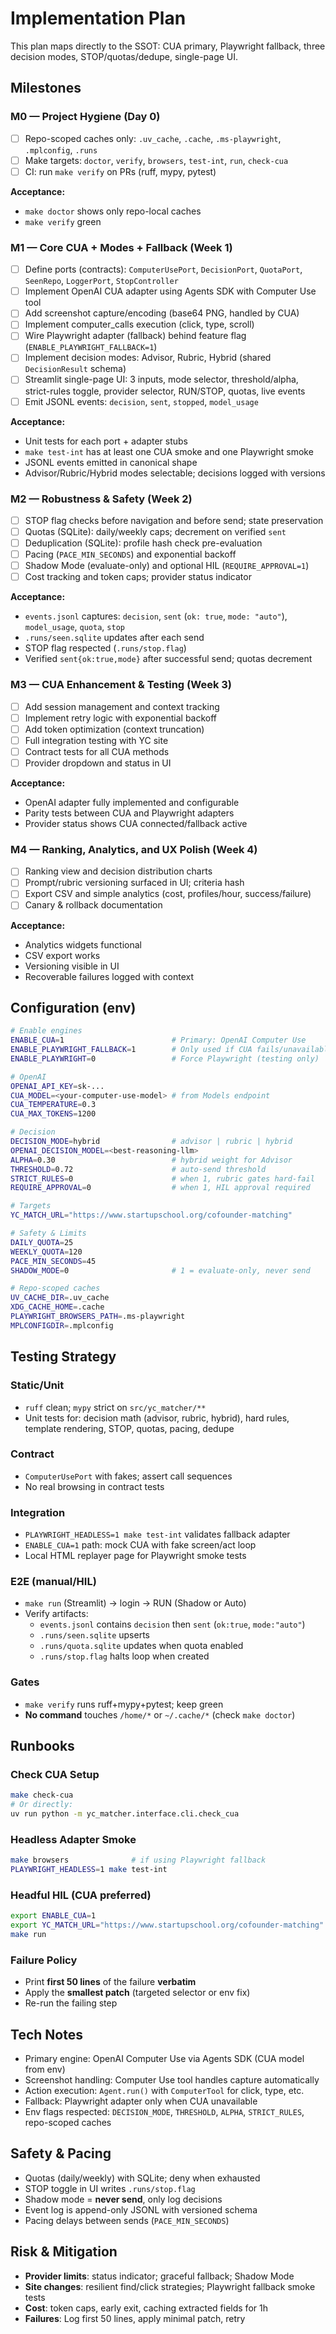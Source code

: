# Implementation Plan

This plan maps directly to the SSOT: CUA primary, Playwright fallback, three decision modes, STOP/quotas/dedupe, single-page UI.

## Milestones

### M0 — Project Hygiene (Day 0)
- [ ] Repo-scoped caches only: `.uv_cache`, `.cache`, `.ms-playwright`, `.mplconfig`, `.runs`
- [ ] Make targets: `doctor`, `verify`, `browsers`, `test-int`, `run`, `check-cua`
- [ ] CI: run `make verify` on PRs (ruff, mypy, pytest)

**Acceptance:**
- `make doctor` shows only repo-local caches
- `make verify` green

### M1 — Core CUA + Modes + Fallback (Week 1)
- [ ] Define ports (contracts): `ComputerUsePort`, `DecisionPort`, `QuotaPort`, `SeenRepo`, `LoggerPort`, `StopController`
- [ ] Implement OpenAI CUA adapter using Agents SDK with Computer Use tool
- [ ] Add screenshot capture/encoding (base64 PNG, handled by CUA)
- [ ] Implement computer_calls execution (click, type, scroll)
- [ ] Wire Playwright adapter (fallback) behind feature flag (`ENABLE_PLAYWRIGHT_FALLBACK=1`)
- [ ] Implement decision modes: Advisor, Rubric, Hybrid (shared `DecisionResult` schema)
- [ ] Streamlit single-page UI: 3 inputs, mode selector, threshold/alpha, strict-rules toggle, provider selector, RUN/STOP, quotas, live events
- [ ] Emit JSONL events: `decision`, `sent`, `stopped`, `model_usage`

**Acceptance:**
- Unit tests for each port + adapter stubs
- `make test-int` has at least one CUA smoke and one Playwright smoke
- JSONL events emitted in canonical shape
- Advisor/Rubric/Hybrid modes selectable; decisions logged with versions

### M2 — Robustness & Safety (Week 2)
- [ ] STOP flag checks before navigation and before send; state preservation
- [ ] Quotas (SQLite): daily/weekly caps; decrement on verified `sent`
- [ ] Deduplication (SQLite): profile hash check pre-evaluation
- [ ] Pacing (`PACE_MIN_SECONDS`) and exponential backoff
- [ ] Shadow Mode (evaluate-only) and optional HIL (`REQUIRE_APPROVAL=1`)
- [ ] Cost tracking and token caps; provider status indicator

**Acceptance:**
- `events.jsonl` captures: `decision`, `sent` (`ok: true`, `mode: "auto"`), `model_usage`, `quota`, `stop`
- `.runs/seen.sqlite` updates after each send
- STOP flag respected (`.runs/stop.flag`)
- Verified `sent{ok:true,mode}` after successful send; quotas decrement

### M3 — CUA Enhancement & Testing (Week 3)
- [ ] Add session management and context tracking
- [ ] Implement retry logic with exponential backoff
- [ ] Add token optimization (context truncation)
- [ ] Full integration testing with YC site
- [ ] Contract tests for all CUA methods
- [ ] Provider dropdown and status in UI

**Acceptance:**
- OpenAI adapter fully implemented and configurable
- Parity tests between CUA and Playwright adapters
- Provider status shows CUA connected/fallback active

### M4 — Ranking, Analytics, and UX Polish (Week 4)
- [ ] Ranking view and decision distribution charts
- [ ] Prompt/rubric versioning surfaced in UI; criteria hash
- [ ] Export CSV and simple analytics (cost, profiles/hour, success/failure)
- [ ] Canary & rollback documentation

**Acceptance:**
- Analytics widgets functional
- CSV export works
- Versioning visible in UI
- Recoverable failures logged with context

## Configuration (env)

```bash
# Enable engines
ENABLE_CUA=1                        # Primary: OpenAI Computer Use
ENABLE_PLAYWRIGHT_FALLBACK=1        # Only used if CUA fails/unavailable
ENABLE_PLAYWRIGHT=0                 # Force Playwright (testing only)

# OpenAI
OPENAI_API_KEY=sk-...
CUA_MODEL=<your-computer-use-model> # from Models endpoint
CUA_TEMPERATURE=0.3
CUA_MAX_TOKENS=1200

# Decision
DECISION_MODE=hybrid                # advisor | rubric | hybrid
OPENAI_DECISION_MODEL=<best-reasoning-llm>
ALPHA=0.30                          # hybrid weight for Advisor
THRESHOLD=0.72                      # auto-send threshold
STRICT_RULES=0                      # when 1, rubric gates hard-fail
REQUIRE_APPROVAL=0                  # when 1, HIL approval required

# Targets
YC_MATCH_URL="https://www.startupschool.org/cofounder-matching"

# Safety & Limits
DAILY_QUOTA=25
WEEKLY_QUOTA=120
PACE_MIN_SECONDS=45
SHADOW_MODE=0                       # 1 = evaluate-only, never send

# Repo-scoped caches
UV_CACHE_DIR=.uv_cache
XDG_CACHE_HOME=.cache
PLAYWRIGHT_BROWSERS_PATH=.ms-playwright
MPLCONFIGDIR=.mplconfig
```

## Testing Strategy

### Static/Unit
- `ruff` clean; `mypy` strict on `src/yc_matcher/**`
- Unit tests for: decision math (advisor, rubric, hybrid), hard rules, template rendering, STOP, quotas, pacing, dedupe

### Contract
- `ComputerUsePort` with fakes; assert call sequences
- No real browsing in contract tests

### Integration
- `PLAYWRIGHT_HEADLESS=1 make test-int` validates fallback adapter
- `ENABLE_CUA=1` path: mock CUA with fake screen/act loop
- Local HTML replayer page for Playwright smoke tests

### E2E (manual/HIL)
- `make run` (Streamlit) → login → RUN (Shadow or Auto)
- Verify artifacts:
  - `events.jsonl` contains `decision` then `sent` (`ok:true`, `mode:"auto"`)
  - `.runs/seen.sqlite` upserts
  - `.runs/quota.sqlite` updates when quota enabled
  - `.runs/stop.flag` halts loop when created

### Gates
- `make verify` runs ruff+mypy+pytest; keep green
- **No command** touches `/home/*` or `~/.cache/*` (check `make doctor`)

## Runbooks

### Check CUA Setup
```bash
make check-cua
# Or directly:
uv run python -m yc_matcher.interface.cli.check_cua
```

### Headless Adapter Smoke
```bash
make browsers              # if using Playwright fallback
PLAYWRIGHT_HEADLESS=1 make test-int
```

### Headful HIL (CUA preferred)
```bash
export ENABLE_CUA=1
export YC_MATCH_URL="https://www.startupschool.org/cofounder-matching"
make run
```

### Failure Policy
- Print **first 50 lines** of the failure **verbatim**
- Apply the **smallest patch** (targeted selector or env fix)
- Re-run the failing step

## Tech Notes
- Primary engine: OpenAI Computer Use via Agents SDK (CUA model from env)
- Screenshot handling: Computer Use tool handles capture automatically
- Action execution: `Agent.run()` with `ComputerTool` for click, type, etc.
- Fallback: Playwright adapter only when CUA unavailable
- Env flags respected: `DECISION_MODE`, `THRESHOLD`, `ALPHA`, `STRICT_RULES`, repo-scoped caches

## Safety & Pacing
- Quotas (daily/weekly) with SQLite; deny when exhausted
- STOP toggle in UI writes `.runs/stop.flag`
- Shadow mode = **never send**, only log decisions
- Event log is append-only JSONL with versioned schema
- Pacing delays between sends (`PACE_MIN_SECONDS`)

## Risk & Mitigation
- **Provider limits**: status indicator; graceful fallback; Shadow Mode
- **Site changes**: resilient find/click strategies; Playwright fallback smoke tests
- **Cost**: token caps, early exit, caching extracted fields for 1h
- **Failures**: Log first 50 lines, apply minimal patch, retry